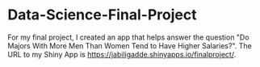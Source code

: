 # Data-Science-Final-Project
For my final project, I created an app that helps answer the question 
"Do Majors With More Men Than Women Tend to Have Higher Salaries?". 
The URL to my Shiny App is https://jabiligadde.shinyapps.io/finalproject/. 
